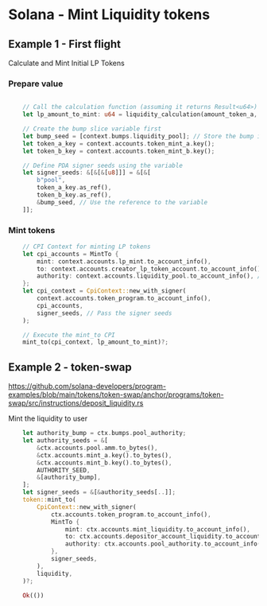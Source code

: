 # Solana - Mint Liquidity tokens



## Example 1 - First flight

Calculate and Mint Initial LP Tokens

### Prepare value

```rust

    // Call the calculation function (assuming it returns Result<u64>)
    let lp_amount_to_mint: u64 = liquidity_calculation(amount_token_a, amount_token_b)?;

    // Create the bump slice variable first
    let bump_seed = [context.bumps.liquidity_pool]; // Store the bump in a separate variable
    let token_a_key = context.accounts.token_mint_a.key();
    let token_b_key = context.accounts.token_mint_b.key();

    // Define PDA signer seeds using the variable
    let signer_seeds: &[&[&[u8]]] = &[&[
        b"pool",
        token_a_key.as_ref(),
        token_b_key.as_ref(),
        &bump_seed, // Use the reference to the variable
    ]];
```



### Mint tokens

```rust
    // CPI Context for minting LP tokens
    let cpi_accounts = MintTo {
        mint: context.accounts.lp_mint.to_account_info(),
        to: context.accounts.creator_lp_token_account.to_account_info(),
        authority: context.accounts.liquidity_pool.to_account_info(), // Pool PDA is mint authority
    };
    let cpi_context = CpiContext::new_with_signer(
        context.accounts.token_program.to_account_info(),
        cpi_accounts,
        signer_seeds, // Pass the signer seeds
    );

    // Execute the mint_to CPI
    mint_to(cpi_context, lp_amount_to_mint)?;
```

## Example 2 - token-swap

https://github.com/solana-developers/program-examples/blob/main/tokens/token-swap/anchor/programs/token-swap/src/instructions/deposit_liquidity.rs

Mint the liquidity to user

```rust
    let authority_bump = ctx.bumps.pool_authority;
    let authority_seeds = &[
        &ctx.accounts.pool.amm.to_bytes(),
        &ctx.accounts.mint_a.key().to_bytes(),
        &ctx.accounts.mint_b.key().to_bytes(),
        AUTHORITY_SEED,
        &[authority_bump],
    ];
    let signer_seeds = &[&authority_seeds[..]];
    token::mint_to(
        CpiContext::new_with_signer(
            ctx.accounts.token_program.to_account_info(),
            MintTo {
                mint: ctx.accounts.mint_liquidity.to_account_info(),
                to: ctx.accounts.depositor_account_liquidity.to_account_info(),
                authority: ctx.accounts.pool_authority.to_account_info(),
            },
            signer_seeds,
        ),
        liquidity,
    )?;

    Ok(())
```

